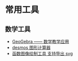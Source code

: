 # 常用工具

## 数学工具

-   [GeoGebra —— 数学教学应用](https://www.geogebra.org/)
-   [desmos 图形计算器](https://www.desmos.com/calculator)
-   [函数图像绘制工具 支持导出 svg](http://www.fooplot.com/)
